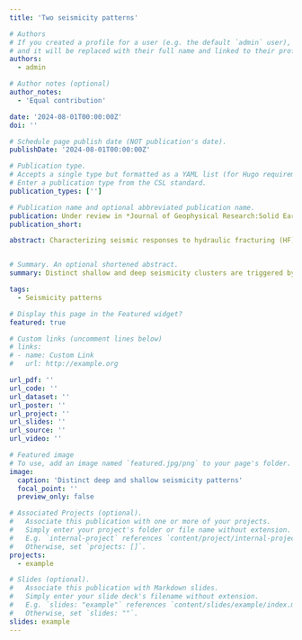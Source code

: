 ```yaml
---
title: 'Two seismicity patterns'

# Authors 
# If you created a profile for a user (e.g. the default `admin` user), write the username (folder name) here
# and it will be replaced with their full name and linked to their profile.
authors:
  - admin

# Author notes (optional)
author_notes:
  - 'Equal contribution'

date: '2024-08-01T00:00:00Z'
doi: ''

# Schedule page publish date (NOT publication's date).
publishDate: '2024-08-01T00:00:00Z'

# Publication type.
# Accepts a single type but formatted as a YAML list (for Hugo requirements).
# Enter a publication type from the CSL standard.
publication_types: ['']

# Publication name and optional abbreviated publication name.
publication: Under review in *Journal of Geophysical Research:Solid Earth*
publication_short: 

abstract: Characterizing seismic responses to hydraulic fracturing (HF) in shale gas development is crucial for seismic hazard assessment and mitigation strategy design. Although intensive HF operations have led to severe induced seismic hazards in the Changning shale gas field (CSF) in China for over a decade, the detailed correlation between fluid injection and seismicity is still unclear. Using a 336-nodal-sensor dense array of 70 days in 2019, we develop an enhanced CSF seismicity catalog and combine it with focal mechanism solutions, fluid injection time series, seismic reflection profiles and geomechanical models to identify the distinct shallow and deep seismicity responses to HF. The first pattern consists of deep earthquake clusters that migrate along strike-slip faults in the limestone formation at ~1 km below the treatment depth. These clusters contain frequent M > 2 earthquakes, including the largest M 3.3 event, and exhibit transient seismicity rate changes in rapid response to HF. In contrast, the second pattern consists of shallow clusters in the target shale formation that persist for over a year following HF. The shallow clusters include smaller earthquakes and exhibit thrust-style faulting with no discernible spatial migration. Our geomechanical simulations suggest the deep fault reactivation is best explained by the combined effects of poroelastic stress loading and pore-pressure increases. Stable seismicity rate, frequent casing deformation in conjunction with low-frequency waveform characteristics indicate post-HF long-term aseismic deformation may drive the shallow seismicity. These distinct seismic responses during and after HF operations underscore the need for a spatiotemporally adaptive hazard mitigation strategy for the CSF.


# Summary. An optional shortened abstract.
summary: Distinct shallow and deep seismicity clusters are triggered by hydraulic fracturing in the Changning shale gas field, China. The deep transient seismicity is triggered immediately by hydraulic fracturing and has hightened potential for large induced earqthuakes. The shallow lingering seismicity persists for over a year after hydraulic fracturing and may indicate long-lived aseismic deformation

tags:
  - Seismicity patterns

# Display this page in the Featured widget?
featured: true

# Custom links (uncomment lines below)
# links:
# - name: Custom Link
#   url: http://example.org

url_pdf: ''
url_code: ''
url_dataset: ''
url_poster: ''
url_project: ''
url_slides: ''
url_source: ''
url_video: ''

# Featured image
# To use, add an image named `featured.jpg/png` to your page's folder.
image:
  caption: 'Distinct deep and shallow seismicity patterns'
  focal_point: ''
  preview_only: false

# Associated Projects (optional).
#   Associate this publication with one or more of your projects.
#   Simply enter your project's folder or file name without extension.
#   E.g. `internal-project` references `content/project/internal-project/index.md`.
#   Otherwise, set `projects: []`.
projects:
  - example

# Slides (optional).
#   Associate this publication with Markdown slides.
#   Simply enter your slide deck's filename without extension.
#   E.g. `slides: "example"` references `content/slides/example/index.md`.
#   Otherwise, set `slides: ""`.
slides: example
---
```


